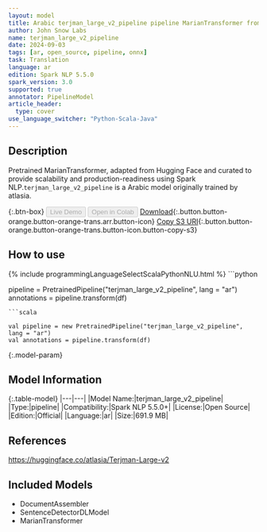 ```yaml
---
layout: model
title: Arabic terjman_large_v2_pipeline pipeline MarianTransformer from atlasia
author: John Snow Labs
name: terjman_large_v2_pipeline
date: 2024-09-03
tags: [ar, open_source, pipeline, onnx]
task: Translation
language: ar
edition: Spark NLP 5.5.0
spark_version: 3.0
supported: true
annotator: PipelineModel
article_header:
  type: cover
use_language_switcher: "Python-Scala-Java"
---
```


## Description

Pretrained MarianTransformer, adapted from Hugging Face and curated to provide scalability and production-readiness using Spark NLP.`terjman_large_v2_pipeline` is a Arabic model originally trained by atlasia.

{:.btn-box}
<button class="button button-orange" disabled>Live Demo</button>
<button class="button button-orange" disabled>Open in Colab</button>
[Download](https://s3.amazonaws.com/auxdata.johnsnowlabs.com/public/models/terjman_large_v2_pipeline_ar_5.5.0_3.0_1725346391687.zip){:.button.button-orange.button-orange-trans.arr.button-icon}
[Copy S3 URI](s3://auxdata.johnsnowlabs.com/public/models/terjman_large_v2_pipeline_ar_5.5.0_3.0_1725346391687.zip){:.button.button-orange.button-orange-trans.button-icon.button-copy-s3}

## How to use



<div class="tabs-box" markdown="1">
{% include programmingLanguageSelectScalaPythonNLU.html %}
```python

pipeline = PretrainedPipeline("terjman_large_v2_pipeline", lang = "ar")
annotations =  pipeline.transform(df)   

```
```scala

val pipeline = new PretrainedPipeline("terjman_large_v2_pipeline", lang = "ar")
val annotations = pipeline.transform(df)

```
</div>

{:.model-param}
## Model Information

{:.table-model}
|---|---|
|Model Name:|terjman_large_v2_pipeline|
|Type:|pipeline|
|Compatibility:|Spark NLP 5.5.0+|
|License:|Open Source|
|Edition:|Official|
|Language:|ar|
|Size:|691.9 MB|

## References

https://huggingface.co/atlasia/Terjman-Large-v2

## Included Models

- DocumentAssembler
- SentenceDetectorDLModel
- MarianTransformer